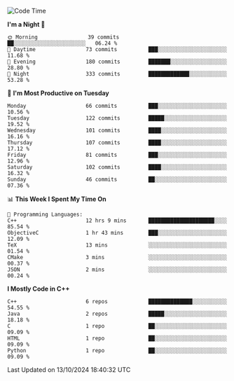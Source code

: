 <!--START_SECTION:waka-->
![Code Time](http://img.shields.io/badge/Code%20Time-86%20hrs%2047%20mins-blue)

**I'm a Night 🦉** 

```text
🌞 Morning                39 commits          ██░░░░░░░░░░░░░░░░░░░░░░░   06.24 % 
🌆 Daytime                73 commits          ███░░░░░░░░░░░░░░░░░░░░░░   11.68 % 
🌃 Evening                180 commits         ███████░░░░░░░░░░░░░░░░░░   28.80 % 
🌙 Night                  333 commits         █████████████░░░░░░░░░░░░   53.28 % 
```
📅 **I'm Most Productive on Tuesday** 

```text
Monday                   66 commits          ███░░░░░░░░░░░░░░░░░░░░░░   10.56 % 
Tuesday                  122 commits         █████░░░░░░░░░░░░░░░░░░░░   19.52 % 
Wednesday                101 commits         ████░░░░░░░░░░░░░░░░░░░░░   16.16 % 
Thursday                 107 commits         ████░░░░░░░░░░░░░░░░░░░░░   17.12 % 
Friday                   81 commits          ███░░░░░░░░░░░░░░░░░░░░░░   12.96 % 
Saturday                 102 commits         ████░░░░░░░░░░░░░░░░░░░░░   16.32 % 
Sunday                   46 commits          ██░░░░░░░░░░░░░░░░░░░░░░░   07.36 % 
```


📊 **This Week I Spent My Time On** 

```text
💬 Programming Languages: 
C++                      12 hrs 9 mins       █████████████████████░░░░   85.54 % 
ObjectiveC               1 hr 43 mins        ███░░░░░░░░░░░░░░░░░░░░░░   12.09 % 
TeX                      13 mins             ░░░░░░░░░░░░░░░░░░░░░░░░░   01.54 % 
CMake                    3 mins              ░░░░░░░░░░░░░░░░░░░░░░░░░   00.37 % 
JSON                     2 mins              ░░░░░░░░░░░░░░░░░░░░░░░░░   00.24 % 
```

**I Mostly Code in C++** 

```text
C++                      6 repos             ██████████████░░░░░░░░░░░   54.55 % 
Java                     2 repos             █████░░░░░░░░░░░░░░░░░░░░   18.18 % 
C                        1 repo              ██░░░░░░░░░░░░░░░░░░░░░░░   09.09 % 
HTML                     1 repo              ██░░░░░░░░░░░░░░░░░░░░░░░   09.09 % 
Python                   1 repo              ██░░░░░░░░░░░░░░░░░░░░░░░   09.09 % 
```




 Last Updated on 13/10/2024 18:40:32 UTC
<!--END_SECTION:waka-->

